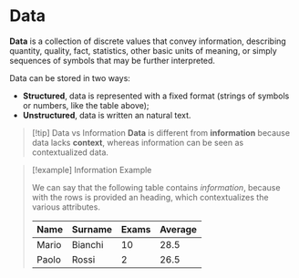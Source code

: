 # Data

**Data** is a collection of discrete values that convey information, describing quantity, quality, fact, statistics, other basic units of meaning, or simply sequences of symbols that may be further interpreted.

Data can be stored in two ways:
- **Structured**, data is represented with a fixed format (strings of symbols or numbers, like the table above);
- **Unstructured**, data is written an natural text.

> [!tip] Data vs Information
> **Data** is different from **information** because data lacks **context**, whereas information can be seen as contextualized data.

> [!example] Information Example
> 
> We can say that the following table contains *information*, because with the rows is provided an heading, which contextualizes the various attributes.
> 
> | Name  | Surname | Exams | Average |
> | ----- | ------- | ----- | ------- |
> | Mario | Bianchi | 10    | 28.5    |
> | Paolo | Rossi   | 2     | 26.5    |